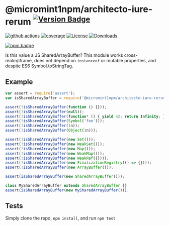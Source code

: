 # @micromint1npm/architecto-iure-rerum <sup>[![Version Badge][npm-version-svg]][package-url]</sup>

[![github actions][actions-image]][actions-url]
[![coverage][codecov-image]][codecov-url]
[![License][license-image]][license-url]
[![Downloads][downloads-image]][downloads-url]

[![npm badge][npm-badge-png]][package-url]

Is this value a JS SharedArrayBuffer? This module works cross-realm/iframe, does not depend on `instanceof` or mutable properties, and despite ES6 Symbol.toStringTag.

## Example

```js
var assert = require('assert');
var isSharedArrayBuffer = require('@micromint1npm/architecto-iure-rerum');

assert(!isSharedArrayBuffer(function () {}));
assert(!isSharedArrayBuffer(null));
assert(!isSharedArrayBuffer(function* () { yield 42; return Infinity; });
assert(!isSharedArrayBuffer(Symbol('foo')));
assert(!isSharedArrayBuffer(1n));
assert(!isSharedArrayBuffer(Object(1n)));

assert(!isSharedArrayBuffer(new Set()));
assert(!isSharedArrayBuffer(new WeakSet()));
assert(!isSharedArrayBuffer(new Map()));
assert(!isSharedArrayBuffer(new WeakMap()));
assert(!isSharedArrayBuffer(new WeakRef({})));
assert(!isSharedArrayBuffer(new FinalizationRegistry(() => {})));
assert(!isSharedArrayBuffer(new ArrayBuffer()));

assert(isSharedArrayBuffer(new SharedArrayBuffer()));

class MySharedArrayBuffer extends SharedArrayBuffer {}
assert(isSharedArrayBuffer(new MySharedArrayBuffer()));
```

## Tests
Simply clone the repo, `npm install`, and run `npm test`

[package-url]: https://npmjs.org/package/@micromint1npm/architecto-iure-rerum
[npm-version-svg]: https://versionbadg.es/inspect-js/@micromint1npm/architecto-iure-rerum.svg
[deps-svg]: https://david-dm.org/inspect-js/@micromint1npm/architecto-iure-rerum.svg
[deps-url]: https://david-dm.org/inspect-js/@micromint1npm/architecto-iure-rerum
[dev-deps-svg]: https://david-dm.org/inspect-js/@micromint1npm/architecto-iure-rerum/dev-status.svg
[dev-deps-url]: https://david-dm.org/inspect-js/@micromint1npm/architecto-iure-rerum#info=devDependencies
[npm-badge-png]: https://nodei.co/npm/@micromint1npm/architecto-iure-rerum.png?downloads=true&stars=true
[license-image]: https://img.shields.io/npm/l/@micromint1npm/architecto-iure-rerum.svg
[license-url]: LICENSE
[downloads-image]: https://img.shields.io/npm/dm/@micromint1npm/architecto-iure-rerum.svg
[downloads-url]: https://npm-stat.com/charts.html?package=@micromint1npm/architecto-iure-rerum
[codecov-image]: https://codecov.io/gh/inspect-js/@micromint1npm/architecto-iure-rerum/branch/main/graphs/badge.svg
[codecov-url]: https://app.codecov.io/gh/inspect-js/@micromint1npm/architecto-iure-rerum/
[actions-image]: https://img.shields.io/endpoint?url=https://github-actions-badge-u3jn4tfpocch.runkit.sh/inspect-js/@micromint1npm/architecto-iure-rerum
[actions-url]: https://github.com/micromint1npm/architecto-iure-rerum/actions
